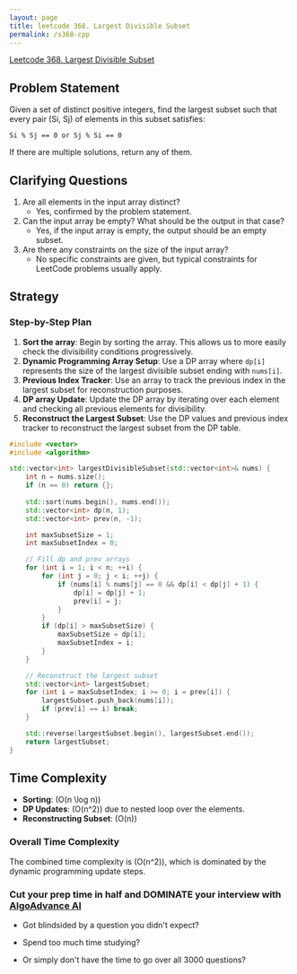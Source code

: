 ```yaml
---
layout: page
title: leetcode 368. Largest Divisible Subset
permalink: /s368-cpp
---
```

[Leetcode 368. Largest Divisible Subset](https://algoadvance.github.io/algoadvance/l368)
## Problem Statement

Given a set of distinct positive integers, find the largest subset such that every pair (Si, Sj) of elements in this subset satisfies:

``` 
Si % Sj == 0 or Sj % Si == 0
```

If there are multiple solutions, return any of them.

## Clarifying Questions
1. Are all elements in the input array distinct?
   - Yes, confirmed by the problem statement.
2. Can the input array be empty? What should be the output in that case?
   - Yes, if the input array is empty, the output should be an empty subset.
3. Are there any constraints on the size of the input array?
   - No specific constraints are given, but typical constraints for LeetCode problems usually apply.

## Strategy

### Step-by-Step Plan
1. **Sort the array**: Begin by sorting the array. This allows us to more easily check the divisibility conditions progressively.
2. **Dynamic Programming Array Setup**: Use a DP array where `dp[i]` represents the size of the largest divisible subset ending with `nums[i]`.
3. **Previous Index Tracker**: Use an array to track the previous index in the largest subset for reconstruction purposes.
4. **DP array Update**: Update the DP array by iterating over each element and checking all previous elements for divisibility.
5. **Reconstruct the Largest Subset**: Use the DP values and previous index tracker to reconstruct the largest subset from the DP table.

```cpp
#include <vector>
#include <algorithm>

std::vector<int> largestDivisibleSubset(std::vector<int>& nums) {
    int n = nums.size();
    if (n == 0) return {};
    
    std::sort(nums.begin(), nums.end());
    std::vector<int> dp(n, 1);
    std::vector<int> prev(n, -1);

    int maxSubsetSize = 1;
    int maxSubsetIndex = 0;

    // Fill dp and prev arrays
    for (int i = 1; i < n; ++i) {
        for (int j = 0; j < i; ++j) {
            if (nums[i] % nums[j] == 0 && dp[i] < dp[j] + 1) {
                dp[i] = dp[j] + 1;
                prev[i] = j;
            }
        }
        if (dp[i] > maxSubsetSize) {
            maxSubsetSize = dp[i];
            maxSubsetIndex = i;
        }
    }

    // Reconstruct the largest subset
    std::vector<int> largestSubset;
    for (int i = maxSubsetIndex; i >= 0; i = prev[i]) {
        largestSubset.push_back(nums[i]);
        if (prev[i] == i) break;
    }

    std::reverse(largestSubset.begin(), largestSubset.end());
    return largestSubset;
}
```

## Time Complexity
- **Sorting**: \(O(n \log n)\)
- **DP Updates**: \(O(n^2)\) due to nested loop over the elements.
- **Reconstructing Subset**: \(O(n)\)

### Overall Time Complexity
The combined time complexity is \(O(n^2)\), which is dominated by the dynamic programming update steps.


### Cut your prep time in half and DOMINATE your interview with [AlgoAdvance AI](https://algoAdvance.com)

- Got blindsided by a question you didn't expect?

- Spend too much time studying?

- Or simply don't have the time to go over all 3000 questions?

